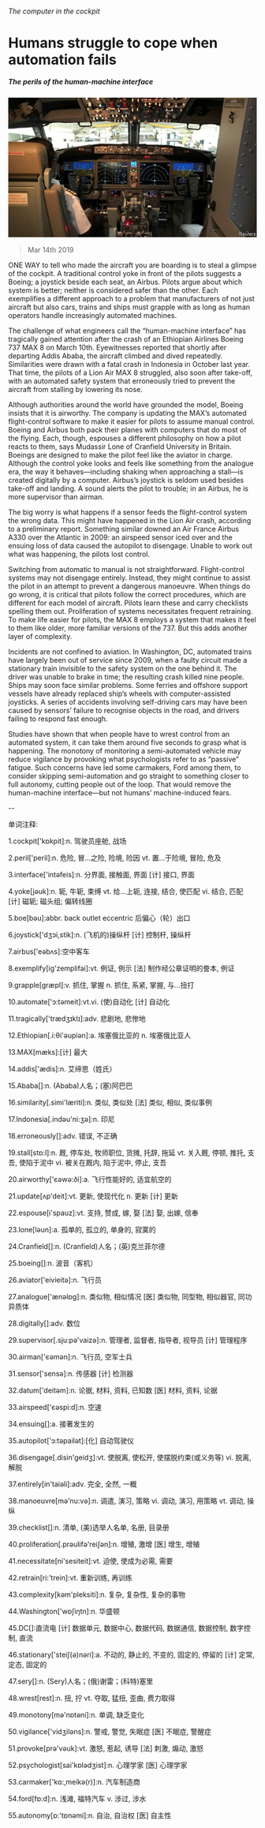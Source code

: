 ###### The computer in the cockpit

# Humans struggle to cope when automation fails 

##### The perils of the human-machine interface 

![image](images/20190316_wbp504.jpg) 

> Mar 14th 2019 

ONE WAY to tell who made the aircraft you are boarding is to steal a glimpse of the cockpit. A traditional control yoke in front of the pilots suggests a Boeing; a joystick beside each seat, an Airbus. Pilots argue about which system is better; neither is considered safer than the other. Each exemplifies a different approach to a problem that manufacturers of not just aircraft but also cars, trains and ships must grapple with as long as human operators handle increasingly automated machines. 

The challenge of what engineers call the “human-machine interface” has tragically gained attention after the crash of an Ethiopian Airlines Boeing 737 MAX 8 on March 10th. Eyewitnesses reported that shortly after departing Addis Ababa, the aircraft climbed and dived repeatedly. Similarities were drawn with a fatal crash in Indonesia in October last year. That time, the pilots of a Lion Air MAX 8 struggled, also soon after take-off, with an automated safety system that erroneously tried to prevent the aircraft from stalling by lowering its nose. 

Although authorities around the world have grounded the model, Boeing insists that it is airworthy. The company is updating the MAX’s automated flight-control software to make it easier for pilots to assume manual control. Boeing and Airbus both pack their planes with computers that do most of the flying. Each, though, espouses a different philosophy on how a pilot reacts to them, says Mudassir Lone of Cranfield University in Britain. Boeings are designed to make the pilot feel like the aviator in charge. Although the control yoke looks and feels like something from the analogue era, the way it behaves—including shaking when approaching a stall—is created digitally by a computer. Airbus’s joystick is seldom used besides take-off and landing. A sound alerts the pilot to trouble; in an Airbus, he is more supervisor than airman. 

The big worry is what happens if a sensor feeds the flight-control system the wrong data. This might have happened in the Lion Air crash, according to a preliminary report. Something similar downed an Air France Airbus A330 over the Atlantic in 2009: an airspeed sensor iced over and the ensuing loss of data caused the autopilot to disengage. Unable to work out what was happening, the pilots lost control. 

Switching from automatic to manual is not straightforward. Flight-control systems may not disengage entirely. Instead, they might continue to assist the pilot in an attempt to prevent a dangerous manoeuvre. When things do go wrong, it is critical that pilots follow the correct procedures, which are different for each model of aircraft. Pilots learn these and carry checklists spelling them out. Proliferation of systems necessitates frequent retraining. To make life easier for pilots, the MAX 8 employs a system that makes it feel to them like older, more familiar versions of the 737. But this adds another layer of complexity. 

Incidents are not confined to aviation. In Washington, DC, automated trains have largely been out of service since 2009, when a faulty circuit made a stationary train invisible to the safety system on the one behind it. The driver was unable to brake in time; the resulting crash killed nine people. Ships may soon face similar problems. Some ferries and offshore support vessels have already replaced ship’s wheels with computer-assisted joysticks. A series of accidents involving self-driving cars may have been caused by sensors’ failure to recognise objects in the road, and drivers failing to respond fast enough. 

Studies have shown that when people have to wrest control from an automated system, it can take them around five seconds to grasp what is happening. The monotony of monitoring a semi-automated vehicle may reduce vigilance by provoking what psychologists refer to as “passive” fatigue. Such concerns have led some carmakers, Ford among them, to consider skipping semi-automation and go straight to something closer to full autonomy, cutting people out of the loop. That would remove the human-machine interface—but not humans’ machine-induced fears. 

-- 

 单词注释:

1.cockpit['kɒkpit]:n. 驾驶员座舱, 战场 

2.peril['peril]:n. 危险, 冒...之险, 险境, 险因 vt. 置...于险境, 冒险, 危及 

3.interface['intәfeis]:n. 分界面, 接触面, 界面 [计] 接口, 界面 

4.yoke[jәuk]:n. 轭, 牛轭, 束缚 vt. 给...上轭, 连接, 结合, 使匹配 vi. 结合, 匹配 [计] 磁轭; 磁头组; 偏转线圈 

5.boe[bəu]:abbr. back outlet eccentric 后偏心（轮）出口 

6.joystick['dʒɔi,stik]:n. (飞机的)操纵杆 [计] 控制杆, 操纵杆 

7.airbus['eәbʌs]:空中客车 

8.exemplify[ig'zemplifai]:vt. 例证, 例示 [法] 制作经公章证明的誊本, 例证 

9.grapple[græpl]:v. 抓住, 掌握 n. 抓住, 系紧, 掌握, 与...扭打 

10.automate['ɔ:tәmeit]:vt.vi. (使)自动化 [计] 自动化 

11.tragically['trædʒɪklɪ]:adv. 悲剧地, 悲惨地 

12.Ethiopian[.i:θi'әupiәn]:a. 埃塞俄比亚的 n. 埃塞俄比亚人 

13.MAX[mæks]:[计] 最大 

14.addis['ædis]:n. 艾缔思（姓氏） 

15.Ababa[]:n. (Ababa)人名；(塞)阿巴巴 

16.similarity[.simi'læriti]:n. 类似, 类似处 [法] 类似, 相似, 类似事例 

17.Indonesia[.indәu'ni:ʒә]:n. 印尼 

18.erroneously[]:adv. 错误, 不正确 

19.stall[stɒ:l]:n. 厩, 停车处, 牧师职位, 货摊, 托辞, 拖延 vt. 关入厩, 停顿, 推托, 支吾, 使陷于泥中 vi. 被关在厩内, 陷于泥中, 停止, 支吾 

20.airworthy['єәwә:ði]:a. 飞行性能好的, 适宜航空的 

21.update[ʌp'deit]:vt. 更新, 使现代化 n. 更新 [计] 更新 

22.espouse[i'spauz]:vt. 支持, 赞成, 嫁, 娶 [法] 娶, 出嫁, 信奉 

23.lone[lәun]:a. 孤单的, 孤立的, 单身的, 寂寞的 

24.Cranfield[]:n. (Cranfield)人名；(英)克兰菲尔德 

25.boeing[]:n. 波音（客机） 

26.aviator['eivieitә]:n. 飞行员 

27.analogue['ænәlɒg]:n. 类似物, 相似情况 [医] 类似物, 同型物, 相似器官, 同功异质体 

28.digitally[]:adv. 数位 

29.supervisor[.sju:pә'vaizә]:n. 管理者, 监督者, 指导者, 视导员 [计] 管理程序 

30.airman['єәmәn]:n. 飞行员, 空军士兵 

31.sensor['sensә]:n. 传感器 [计] 检测器 

32.datum['deitәm]:n. 论据, 材料, 资料, 已知数 [医] 材料, 资料, 论据 

33.airspeed['єәspi:d]:n. 空速 

34.ensuing[]:a. 接著发生的 

35.autopilot['ɔ:tәpailәt]:[化] 自动驾驶仪 

36.disengage[.disin'geidʒ]:vt. 使脱离, 使松开, 使摆脱约束(或义务等) vi. 脱离, 解脱 

37.entirely[in'taiәli]:adv. 完全, 全然, 一概 

38.manoeuvre[mә'nu:vә]:n. 调遣, 演习, 策略 vi. 调动, 演习, 用策略 vt. 调动, 操纵 

39.checklist[]:n. 清单, (美)选举人名单, 名册, 目录册 

40.proliferation[.prәulifә'reiʃәn]:n. 增殖, 激增 [医] 增生, 增殖 

41.necessitate[ni'sesiteit]:vt. 迫使, 使成为必需, 需要 

42.retrain[ri:'trein]:vt. 重新训练, 再训练 

43.complexity[kәm'pleksiti]:n. 复杂, 复杂性, 复杂的事物 

44.Washington['wɒʃiŋtn]:n. 华盛顿 

45.DC[]:直流电 [计] 数据单元, 数据中心, 数据代码, 数据通信, 数据控制, 数字控制, 直流 

46.stationary['steiʃ(ә)nәri]:a. 不动的, 静止的, 不变的, 固定的, 停留的 [计] 定常, 定态, 固定的 

47.sery[]:n. (Sery)人名；(俄)谢雷；(科特)塞里 

48.wrest[rest]:n. 扭, 拧 vt. 夺取, 猛扭, 歪曲, 费力取得 

49.monotony[mә'nɒtәni]:n. 单调, 缺乏变化 

50.vigilance['vidʒilәns]:n. 警戒, 警觉, 失眠症 [医] 不眠症, 警醒症 

51.provoke[prә'vәuk]:vt. 激怒, 惹起, 诱导 [法] 刺激, 煽动, 激怒 

52.psychologist[sai'kɒlәdʒist]:n. 心理学家 [医] 心理学家 

53.carmaker['kɑ:,meikә(r)]:n. 汽车制造商 

54.ford[fɒ:d]:n. 浅滩, 福特汽车 v. 涉过, 涉水 

55.autonomy[ɒ:'tɒnәmi]:n. 自治, 自治权 [医] 自主性 

